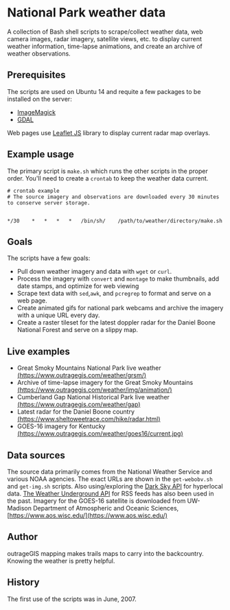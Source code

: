 # National Park weather data

A collection of Bash shell scripts to scrape/collect weather data, web camera images, radar imagery, satellite views, etc. to display current weather information, time-lapse animations, and create an archive of weather observations. 

## Prerequisites

The scripts are used on Ubuntu 14 and requite a few packages to be installed on the server: 

* [ImageMagick](https://www.imagemagick.org/) 
* [GDAL](http://www.gdal.org/)

Web pages use [Leaflet JS](http://leafletjs.com/) library to display current radar map overlays. 

## Example usage

The primary script is ```make.sh``` which runs the other scripts in the proper order.  You'll need to create a ```crontab``` to keep the weather data current.

```
# crontab example
# The source imagery and observations are downloaded every 30 minutes to conserve server storage.


*/30	*	*	* 	*	/bin/sh/	/path/to/weather/directory/make.sh

```

## Goals

The scripts have a few goals:

* Pull down weather imagery and data with ```wget``` or ```curl```. 
* Process the imagery with ```convert``` and ```montage``` to make thumbnails, add date stamps, and optimize for web viewing 
* Scrape text data with ```sed```,```awk```, and ```pcregrep``` to format and serve on a web page.
* Create animated gifs for national park webcams and archive the imagery with a unique URL every day.
* Create a raster tileset for the latest doppler radar for the Daniel Boone National Forest and serve on a slippy map.

## Live examples

* Great Smoky Mountains National Park live weather [(https://www.outragegis.com/weather/grsm/)](https://www.outragegis.com/weather/grsm/)
* Archive of time-lapse imagery for the Great Smoky Mountains [(https://www.outragegis.com/weather/img/animation/)](https://www.outragegis.com/weather/img/animation/)
* Cumberland Gap National Historical Park live weather [(https://www.outragegis.com/weather/gap)](https://www.outragegis.com/weather/gap)
* Latest radar for the Daniel Boone country [(https://www.sheltoweetrace.com/hike/radar.html)](https://www.sheltoweetrace.com/hike/radar.html)
* GOES-16 imagery for Kentucky [(https://www.outragegis.com/weather/goes16/current.jpg)](https://www.outragegis.com/weather/goes16/current.jpg)

## Data sources

The source data primarily comes from the National Weather Service and various NOAA agencies. The exact URLs are shown in the ```get-webobv.sh``` and ```get-img.sh``` scripts. Also using/exploring the [Dark Sky API](https://darksky.net/dev) for hyperlocal data. [The Weather Underground API](https://www.wunderground.com/weather/api/d/docs) for RSS feeds has also been used in the past. Imagery for the GOES-16 satellite is downloaded from UW-Madison Department of Atmospheric and Oceanic Sciences, [https://www.aos.wisc.edu/](https://www.aos.wisc.edu/)

## Author

outrageGIS mapping makes trails maps to carry into the backcountry. Knowing the weather is pretty helpful.

## History

The first use of the scripts was in June, 2007.






